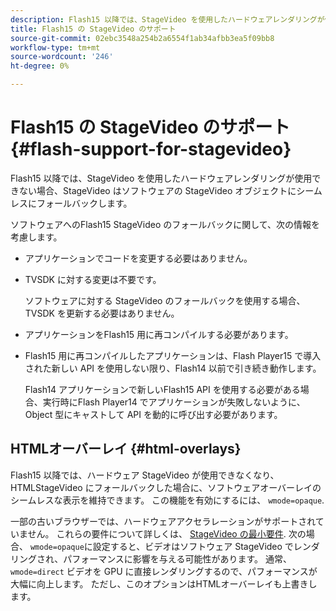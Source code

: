 ```yaml
---
description: Flash15 以降では、StageVideo を使用したハードウェアレンダリングが使用できない場合、StageVideo はソフトウェアの StageVideo オブジェクトにシームレスにフォールバックします。
title: Flash15 の StageVideo のサポート
source-git-commit: 02ebc3548a254b2a6554f1ab34afbb3ea5f09bb8
workflow-type: tm+mt
source-wordcount: '246'
ht-degree: 0%

---
```


# Flash15 の StageVideo のサポート{#flash-support-for-stagevideo}

Flash15 以降では、StageVideo を使用したハードウェアレンダリングが使用できない場合、StageVideo はソフトウェアの StageVideo オブジェクトにシームレスにフォールバックします。

ソフトウェアへのFlash15 StageVideo のフォールバックに関して、次の情報を考慮します。

* アプリケーションでコードを変更する必要はありません。
* TVSDK に対する変更は不要です。

  ソフトウェアに対する StageVideo のフォールバックを使用する場合、 TVSDK を更新する必要はありません。
* アプリケーションをFlash15 用に再コンパイルする必要があります。
* Flash15 用に再コンパイルしたアプリケーションは、Flash Player15 で導入された新しい API を使用しない限り、Flash14 以前で引き続き動作します。

  Flash14 アプリケーションで新しいFlash15 API を使用する必要がある場合、実行時にFlash Player14 でアプリケーションが失敗しないように、Object 型にキャストして API を動的に呼び出す必要があります。

## HTMLオーバーレイ {#html-overlays}

Flash15 以降では、ハードウェア StageVideo が使用できなくなり、HTMLStageVideo にフォールバックした場合に、ソフトウェアオーバーレイのシームレスな表示を維持できます。 この機能を有効にするには、 `wmode=opaque`.

一部の古いブラウザーでは、ハードウェアアクセラレーションがサポートされていません。 これらの要件について詳しくは、 [StageVideo の最小要件](../../../../../tvsdk-1.4-for-desktop-hls/c-psdk-dhls-1.4-introduction/overview-prod-audience-guide/requirements/stagevideo-capabilities/r-psdk-dhls-1.4-requirements-stage-video.md). 次の場合、 `wmode=opaque`に設定すると、ビデオはソフトウェア StageVideo でレンダリングされ、パフォーマンスに影響を与える可能性があります。 通常、 `wmode=direct` ビデオを GPU に直接レンダリングするので、パフォーマンスが大幅に向上します。 ただし、このオプションはHTMLオーバーレイも上書きします。

